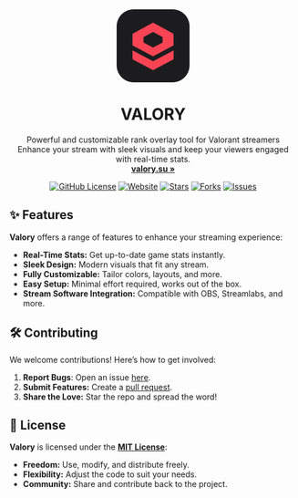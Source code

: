 <div align="center">
   <img align="center" width="128px" src="public/icons/icon-128x128.png" />
	<h1 align="center"><b>VALORY</b></h1>
	<p align="center">
		Powerful and customizable rank overlay tool for Valorant streamers
        <br>Enhance your stream with sleek visuals and keep your viewers engaged with real-time stats.
    <br />
    <a href="https://valory.su"><strong>valory.su »</strong></a>
    <br />

[![GitHub License](https://img.shields.io/github/license/haxgun/valory?color=green)](https://github.com/haxgun/valory/blob/main/LICENSE)
[![Website](https://img.shields.io/website?url=https://valory.su)](https://overlay.haxgun.ru/)
[![Stars](https://img.shields.io/github/stars/haxgun/Valory?style=flat&color=green)](https://github.com/haxgun/valory/stargazers)
[![Forks](https://img.shields.io/github/forks/haxgun/Valory?style=flat&color=green)](https://github.com/haxgun/Valory/forks)
[![Issues](https://img.shields.io/github/issues/haxgun/Valory?style=flat)](https://github.com/haxgun/Valory/issues)
  </p>
</div>


## ✨ Features

**Valory** offers a range of features to enhance your streaming experience:

* **Real-Time Stats:** Get up-to-date game stats instantly.
* **Sleek Design:** Modern visuals that fit any stream.
* **Fully Customizable:** Tailor colors, layouts, and more.
* **Easy Setup:** Minimal effort required, works out of the box.
* **Stream Software Integration:** Compatible with OBS, Streamlabs, and more.

## 🛠 Contributing

We welcome contributions! Here’s how to get involved:

1. **Report Bugs**: Open an issue [here](https://github.com/haxgun/valory/issues).
2. **Submit Features:** Create a [pull request](https://github.com/haxgun/valory/pulls).
3. **Share the Love:** Star the repo and spread the word!

## 📜 License

**Valory** is licensed under the **[MIT License](https://github.com/haxgun/valory/blob/main/LICENSE)**:

* **Freedom:** Use, modify, and distribute freely.
* **Flexibility:** Adjust the code to suit your needs.
* **Community:** Share and contribute back to the project.

